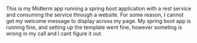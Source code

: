 This is my Midterm app running a spring boot application with a rest service and consuming the service through a website. For some reason, I cannot get my welcome message to display across my page. My spring boot app is running fine, and setting up the template went fine, however someting is wrong in my call and I cant figure it out.
